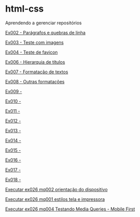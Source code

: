# html-css
 Aprendendo a gerenciar repositórios

 <a href="https://paparello.github.io/html-css/exercicios/ex002">Ex002 - Parágrafos e quebras de linha</a>

 <a href="https://paparello.github.io/html-css/exercicios/ex003">Ex003 - Teste com imagens</a>

 <a href="https://paparello.github.io/html-css/exercicios/ex004">Ex004 - Teste de favicon</a>

 <a href="https://paparello.github.io/html-css/exercicios/ex006">Ex006 - Hierarquia de títulos</a>

 <a href="https://paparello.github.io/html-css/exercicios/ex007">Ex007 - Formatação de textos </a>

 <a href="https://paparello.github.io/html-css/exercicios/ex008">Ex008 - Outras formatações</a>

<a href="https://paparello.github.io/html-css/exercicios/ex008">Ex009 -</a>

<a href="https://paparello.github.io/html-css/exercicios/ex008">Ex010 -</a>

<a href="https://paparello.github.io/html-css/exercicios/ex008">Ex011 -</a>

<a href="https://paparello.github.io/html-css/exercicios/ex008">Ex012 -</a>

<a href="https://paparello.github.io/html-css/exercicios/ex008">Ex013 -</a>

<a href="https://paparello.github.io/html-css/exercicios/ex008">Ex014 -</a>

<a href="https://paparello.github.io/html-css/exercicios/ex008">Ex015 -</a>

<a href="https://paparello.github.io/html-css/exercicios/ex008">Ex016 -</a>

<a href="https://paparello.github.io/html-css/exercicios/ex008">Ex017 -</a>

<a href="https://paparello.github.io/html-css/exercicios/ex008">Ex018 -</a>

 <a href="https://paparello.github.io/html-css/exercicios/ex026/mq002">Executar ex026 mq002 orientação do dispositivo</a>

 <a href="https://paparello.github.io/html-css/exercicios/ex026/mq001">Executar ex026 mq001 estilos tela e impressora</a>

 <a href="https://paparello.github.io/html-css/exercicios/ex026/mq004">Executar ex026 mq004 Testando Media Queries - Mobile First</a>

